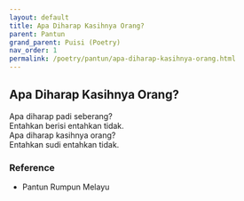 ```yaml
---
layout: default
title: Apa Diharap Kasihnya Orang?
parent: Pantun
grand_parent: Puisi (Poetry)
nav_order: 1
permalink: /poetry/pantun/apa-diharap-kasihnya-orang.html
---
```


## Apa Diharap Kasihnya Orang?

Apa diharap padi seberang?<br />
Entahkan berisi entahkan tidak.<br />
Apa diharap kasihnya orang?<br />
Entahkan sudi entahkan tidak.

### Reference

- Pantun Rumpun Melayu
